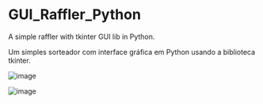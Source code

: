 # GUI_Raffler_Python
A simple raffler with tkinter GUI lib in Python.

Um simples sorteador com interface gráfica em Python usando a biblioteca tkinter.

![image](https://user-images.githubusercontent.com/58861384/125883681-ab721618-65f1-433d-acbe-7b06c52be397.png)

![image](https://user-images.githubusercontent.com/58861384/125883726-5d20af7d-2d29-4e1c-877b-71fbf7eaa37b.png)
